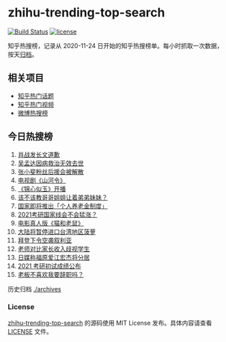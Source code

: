 # zhihu-trending-top-search

[![Build Status](https://github.com/justjavac/zhihu-trending-top-search/workflows/ci/badge.svg?branch=main)](https://github.com/justjavac/zhihu-trending-top-search/actions)
[![license](https://img.shields.io/github/license/justjavac/zhihu-trending-top-search)](https://github.com/justjavac/zhihu-trending-top-search/blob/main/LICENSE)

知乎热搜榜，记录从 2020-11-24 日开始的知乎热搜榜单。每小时抓取一次数据，按天[归档](./archives)。

## 相关项目

- [知乎热门话题](https://github.com/justjavac/zhihu-trending-hot-questions)
- [知乎热门视频](https://github.com/justjavac/zhihu-trending-hot-video)
- [微博热搜榜](https://github.com/justjavac/weibo-trending-hot-search)

## 今日热搜榜

<!-- BEGIN -->
<!-- 最后更新时间 Sun Feb 28 2021 16:05:37 GMT+0800 (CST) -->
1. [肖战发长文道歉](https://www.zhihu.com/search?q=肖战)
1. [吴孟达因病救治无效去世](https://www.zhihu.com/search?q=吴孟达)
1. [张小斐粉丝后援会被解散](https://www.zhihu.com/search?q=张小斐)
1. [电视剧《山河令》](https://www.zhihu.com/search?q=山河令)
1. [《锦心似玉》开播](https://www.zhihu.com/search?q=锦心似玉)
1. [该不该教哥哥姐姐让着弟弟妹妹？](https://www.zhihu.com/search?q=奇葩说)
1. [国家即将推出「个人养老金制度」](https://www.zhihu.com/search?q=养老金)
1. [2021考研国家线会不会猛涨？](https://www.zhihu.com/search?q=考研国家线)
1. [电影真人版《猫和老鼠》](https://www.zhihu.com/search?q=猫和老鼠)
1. [大陆将暂停进口台湾地区菠萝](https://www.zhihu.com/search?q=暂停进口菠萝)
1. [拜登下令空袭叙利亚](https://www.zhihu.com/search?q=美国空袭叙利亚)
1. [老师对比家长收入歧视学生](https://www.zhihu.com/search?q=老师对比家长收入)
1. [日媒称福原爱江宏杰将分居](https://www.zhihu.com/search?q=福原爱江宏杰)
1. [2021 考研初试成绩公布](https://www.zhihu.com/search?q=考研成绩)
1. [老板不喜欢我要辞职吗？](https://www.zhihu.com/search?q=奇葩说)
<!-- END -->

历史归档 [./archives](./archives)

### License

[zhihu-trending-top-search](https://github.com/justjavac/zhihu-trending-top-search) 的源码使用 MIT License 发布。具体内容请查看 [LICENSE](./LICENSE) 文件。
